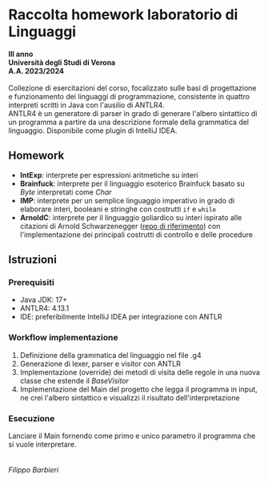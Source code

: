 # Raccolta homework laboratorio di Linguaggi
**III anno**<br/>
**Università degli Studi di Verona**<br/>
**A.A. 2023/2024**
<br/><br/>
Collezione di esercitazioni del corso, focalizzato sulle basi di progettazione e funzionamento dei linguaggi di programmazione, consistente in quattro interpreti scritti in Java con l'ausilio di ANTLR4.<br/>
ANTLR4 è un generatore di parser in grado di generare l'albero sintattico di un programma a partire da una descrizione formale della grammatica del linguaggio. Disponibile come plugin di IntelliJ IDEA.

## Homework
- **IntExp**: interprete per espressioni aritmetiche su interi
- **Brainfuck**: interprete per il linguaggio esoterico Brainfuck basato su _Byte_ interpretati come _Char_
- **IMP**: interprete per un semplice linguaggio imperativo in grado di elaborare interi, booleani e stringhe con costrutti ``if`` e ``while`` 
- **ArnoldC**: interprete per il linguaggio goliardico su interi ispirato alle citazioni di Arnold Schwarzenegger ([repo di riferimento](https://github.com/lhartikk/ArnoldC)) con l'implementazione dei principali costrutti di controllo e delle procedure 

## Istruzioni 
### Prerequisiti
- Java JDK: 17+
- ANTLR4: 4.13.1
- IDE: preferibilmente IntelliJ IDEA per integrazione con ANTLR
### Workflow implementazione
1. Definizione della grammatica del linguaggio nel file .g4
2. Generazione di lexer, parser e visitor con ANTLR
3. Implementazione (override) dei metodi di visita delle regole in una nuova classe che estende il _BaseVisitor_
4. Implementazione del Main del progetto che legga il programma in input, ne crei l'albero sintattico e visualizzi il risultato dell'interpretazione
### Esecuzione
Lanciare il Main fornendo come primo e unico parametro il programma che si vuole interpretare.
<br/><br/><br/>
_Filippo Barbieri_